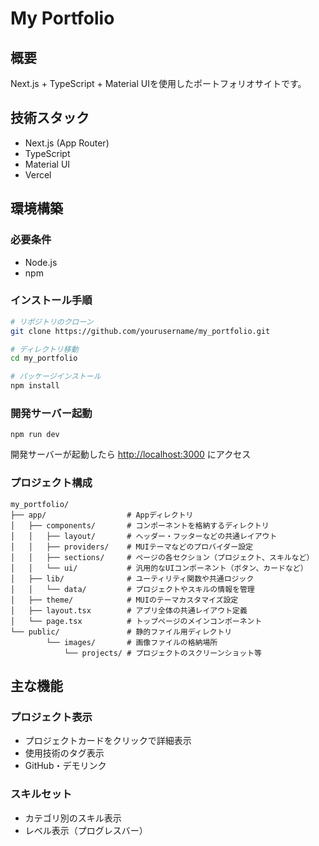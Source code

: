 # My Portfolio

## 概要
Next.js + TypeScript + Material UIを使用したポートフォリオサイトです。

## 技術スタック
- Next.js (App Router)
- TypeScript
- Material UI
- Vercel

## 環境構築

### 必要条件
- Node.js
- npm

### インストール手順
```bash
# リポジトリのクローン
git clone https://github.com/yourusername/my_portfolio.git

# ディレクトリ移動
cd my_portfolio

# パッケージインストール
npm install
```

### 開発サーバー起動
```
npm run dev
```
開発サーバーが起動したら [http://localhost:3000](http://localhost:3000) にアクセス

### プロジェクト構成
```
my_portfolio/
├── app/                  # Appディレクトリ
│   ├── components/       # コンポーネントを格納するディレクトリ
│   │   ├── layout/       # ヘッダー・フッターなどの共通レイアウト
│   │   ├── providers/    # MUIテーマなどのプロバイダー設定
│   │   ├── sections/     # ページの各セクション（プロジェクト、スキルなど）
│   │   └── ui/           # 汎用的なUIコンポーネント（ボタン、カードなど）
│   ├── lib/              # ユーティリティ関数や共通ロジック
│   │   └── data/         # プロジェクトやスキルの情報を管理
│   ├── theme/            # MUIのテーマカスタマイズ設定
│   ├── layout.tsx        # アプリ全体の共通レイアウト定義
│   └── page.tsx          # トップページのメインコンポーネント
└── public/               # 静的ファイル用ディレクトリ
        └── images/       # 画像ファイルの格納場所
            └── projects/ # プロジェクトのスクリーンショット等
```

## 主な機能

### プロジェクト表示
- プロジェクトカードをクリックで詳細表示
- 使用技術のタグ表示
- GitHub・デモリンク

### スキルセット
- カテゴリ別のスキル表示
- レベル表示（プログレスバー）
